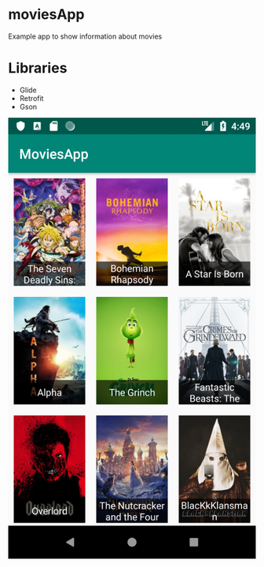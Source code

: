 # moviesApp
Example app to show information about movies

# Libraries
* Glide
* Retrofit
* Gson


![alt text](https://github.com/erikdcch/moviesApp/blob/master/screenshoots/Screenshot_1542062982.png)
